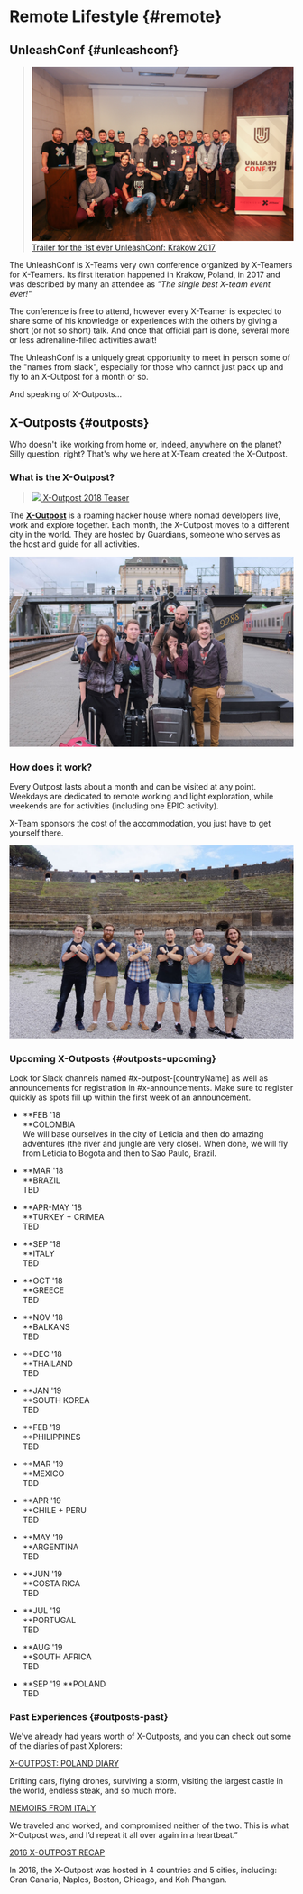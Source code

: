 # Remote Lifestyle {#remote}

## UnleashConf {#unleashconf}

> [![](/assets/unleashconf.jpg)Trailer for the 1st ever UnleashConf: Krakow 2017](https://vimeo.com/235819592/27cebbcab9)

The UnleashConf is X-Teams very own conference organized by X-Teamers for X-Teamers. Its first iteration happened in Krakow, Poland, in 2017 and was described by many an attendee as _"The single best X-team event ever!"_

The conference is free to attend, however every X-Teamer is expected to share some of his knowledge or experiences with the others by giving a short (or not so short) talk. And once that official part is done, several more or less adrenaline-filled activities await!

The UnleashConf is a uniquely great opportunity to meet in person some of the "names from slack", especially for those who cannot just pack up and fly to an X-Outpost for a month or so.

And speaking of X-Outposts...

## X-Outposts {#outposts}

Who doesn't like working from home or, indeed, anywhere on the planet? Silly question, right? That's why we here at X-Team  created the X-Outpost.

### What is the X-Outpost?

> [![](https://res.cloudinary.com/dukp6c7f7/image/upload/f_auto,fl_lossy,q_auto/s3-ghost/2017/08/IMG_3220-1503578933281.JPEG) X-Outpost 2018 Teaser](https://www.youtube.com/watch?v=T2rQn0ejdFE)

The [**X-Outpost**](http://x-team.com/x-outpost) is a roaming hacker house where nomad developers live, work and explore together. Each month, the X-Outpost moves to a different city in the world. They are hosted by Guardians, someone who serves as the host and guide for all activities.

![](/assets/xo.jpg)

### How does it work?

Every Outpost lasts about a month and can be visited at any point. Weekdays are dedicated to remote working and light exploration, while weekends are for activities \(including one EPIC activity\).

X-Team sponsors the cost of the accommodation, you just have to get yourself there.

![](/assets/xo2.jpg "How does it work?")

### Upcoming X-Outposts {#outposts-upcoming}

Look for Slack channels named \#x-outpost-\[countryName\] as well as announcements for registration in \#x-announcements. Make sure to register quickly as spots fill up within the first week of an announcement.

* **FEB '18      
  **COLOMBIA  
  We will base ourselves in the city of Leticia and then do amazing adventures \(the river and jungle are very close\). When done, we will fly from Leticia to Bogota and then to Sao Paulo, Brazil.

* **MAR '18      
  **BRAZIL  
  TBD

* **APR-MAY '18      
  **TURKEY + CRIMEA  
  TBD

* **SEP '18      
  **ITALY  
  TBD

* **OCT '18      
  **GREECE  
  TBD

* **NOV '18      
  **BALKANS  
  TBD

* **DEC '18      
  **THAILAND  
  TBD

* **JAN '19      
  **SOUTH KOREA  
  TBD

* **FEB '19      
  **PHILIPPINES  
  TBD

* **MAR '19      
  **MEXICO  
  TBD

* **APR '19      
  **CHILE + PERU  
  TBD

* **MAY '19      
  **ARGENTINA  
  TBD

* **JUN '19      
  **COSTA RICA  
  TBD

* **JUL '19      
  **PORTUGAL  
  TBD

* **AUG '19      
  **SOUTH AFRICA  
  TBD

* **SEP '19
  **POLAND  
  TBD

### Past Experiences {#outposts-past}

We've already had years worth of X-Outposts, and you can check out some of the diaries of past Xplorers:



[X-OUTPOST: POLAND DIARY](https://x-team.com/blog/x-outpost-poland-diary/)

Drifting cars, flying drones, surviving a storm, visiting the largest castle in the world, endless steak, and so much more.



[MEMOIRS FROM ITALY](https://x-team.com/blog/memoirs-x-outpost/)

We traveled and worked, and compromised neither of the two. This is what X-Outpost was, and I’d repeat it all over again in a heartbeat.”



[2016 X-OUTPOST RECAP](https://x-team.com/blog/x-outpost-2016-recap/)

In 2016, the X-Outpost was hosted in 4 countries and 5 cities, including: Gran Canaria, Naples, Boston, Chicago, and Koh Phangan.

